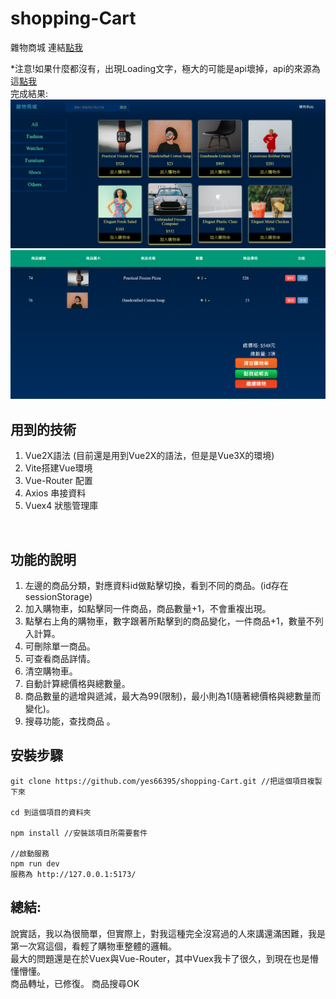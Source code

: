 # shopping-Cart
雜物商城 連結<a href="https://yes66395.github.io/shopping-Cart/" target="_blank">點我</a>

*注意!如果什麼都沒有，出現Loading文字，極大的可能是api壞掉，api的來源為這<a href="https://fakeapi.platzi.com/en/rest/products">點我</a>
<br/>
完成結果:
<br/>
<img src="https://github.com/yes66395/POSData/blob/main/%E5%9C%96%E7%89%873.png?raw=true"  />
<br/>
<img src="https://github.com/yes66395/POSData/blob/main/%E5%9C%96%E7%89%874.png?raw=true" />

## 用到的技術

1. Vue2X語法 (目前還是用到Vue2X的語法，但是是Vue3X的環境)
2. Vite搭建Vue環境
3. Vue-Router 配置
4. Axios 串接資料
5. Vuex4 狀態管理庫

<br/>

## 功能的說明

1. 左邊的商品分類，對應資料id做點擊切換，看到不同的商品。(id存在sessionStorage)
2. 加入購物車，如點擊同一件商品，商品數量+1，不會重複出現。
3. 點擊右上角的購物車，數字跟著所點擊到的商品變化，一件商品+1，數量不列入計算。
4. 可刪除單一商品。
5. 可查看商品詳情。
6. 清空購物車。
7. 自動計算總價格與總數量。
8. 商品數量的遞增與遞減，最大為99(限制)，最小則為1(隨著總價格與總數量而變化)。
9. 搜尋功能，查找商品 。

## 安裝步驟
```
git clone https://github.com/yes66395/shopping-Cart.git //把這個項目複製下來

cd 到這個項目的資料夾 

npm install //安裝該項目所需要套件

//啟動服務
npm run dev 
服務為 http://127.0.0.1:5173/
```
## 總結:

說實話，我以為很簡單，但實際上，對我這種完全沒寫過的人來講還滿困難，我是第一次寫這個，看輕了購物車整體的邏輯。<br/>
最大的問題還是在於Vuex與Vue-Router，其中Vuex我卡了很久，到現在也是懵懂懵懂。
<br/>
商品轉址，已修復。
商品搜尋OK


